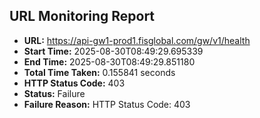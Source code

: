 ## URL Monitoring Report

- **URL:** https://api-gw1-prod1.fisglobal.com/gw/v1/health
- **Start Time:** 2025-08-30T08:49:29.695339
- **End Time:** 2025-08-30T08:49:29.851180
- **Total Time Taken:** 0.155841 seconds
- **HTTP Status Code:** 403
- **Status:** Failure
- **Failure Reason:** HTTP Status Code: 403
